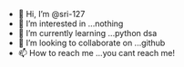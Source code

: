 - 👋 Hi, I’m @sri-127
- 👀 I’m interested in ...nothing
- 🌱 I’m currently learning ...python dsa
- 💞️ I’m looking to collaborate on ...github
- 📫 How to reach me ...you cant reach me!

<!---
sri-127/sri-127 is a ✨ special ✨ repository because its `README.md` (this file) appears on your GitHub profile.
You can click the Preview link to take a look at your changes.
--->
